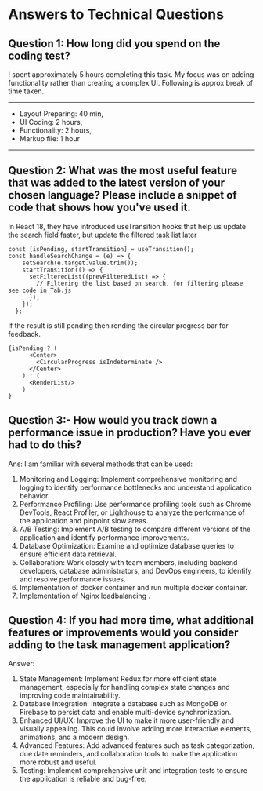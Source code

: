 

# Answers to Technical Questions

## Question 1: How long did you spend on the coding test?
I spent approximately 5 hours completing this task. My focus was on adding functionality rather than creating a complex UI.
Following is approx break of time taken.
***
- Layout Preparing: 40 min,
- UI Coding: 2 hours,
- Functionality: 2 hours,
- Markup file: 1 hour
***

## Question 2: What was the most useful feature that was added to the latest version of your chosen language? Please include a snippet of code that shows how you've used it.
In React 18, they have introduced useTransition hooks that help us update the search field faster, but update the filtered task list later



```
const [isPending, startTransition] = useTransition();
const handleSearchChange = (e) => {
    setSearch(e.target.value.trim());
    startTransition(() => {
      setFilteredList((prevFilteredList) => {
        // Filtering the list based on search, for filtering please see code in Tab.js
      });
    });
  };
  ```
  If the result is still pending then rending the circular progress bar for feedback.

  ```
  {isPending ? (
        <Center>
          <CircularProgress isIndeterminate />
        </Center>
      ) : (
        <RenderList/>
      )
}
```
## Question 3:- How would you track down a performance issue in production? Have you ever had to do this? 

Ans:
I am familiar with several methods that can be used:
1. Monitoring and Logging: Implement comprehensive monitoring and logging to identify performance bottlenecks and understand application behavior.
2. Performance Profiling: Use performance profiling tools such as Chrome DevTools, React Profiler, or Lighthouse to analyze the performance of the application and pinpoint slow areas.
3. A/B Testing: Implement A/B testing to compare different versions of the application and identify performance improvements.
4. Database Optimization: Examine and optimize database queries to ensure efficient data retrieval.
5. Collaboration: Work closely with team members, including backend developers, database administrators, and DevOps engineers, to identify and resolve performance issues.
6. Implementation of docker container and run multiple docker container.
7. Implementation of Nginx loadbalancing .

## Question 4: If you had more time, what additional features or improvements would you consider adding to the task management application?

Answer: 
1. State Management: Implement Redux for more efficient state management, especially for handling complex state changes and improving code maintainability.
2. Database Integration: Integrate a database such as MongoDB or Firebase to persist data and enable multi-device synchronization.
3. Enhanced UI/UX: Improve the UI to make it more user-friendly and visually appealing. This could involve adding more interactive elements, animations, and a modern design.
4. Advanced Features: Add advanced features such as task categorization, due date reminders, and collaboration tools to make the application more robust and useful.
5. Testing: Implement comprehensive unit and integration tests to ensure the application is reliable and bug-free.
